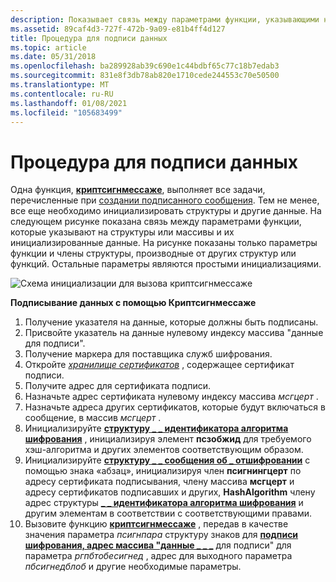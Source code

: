 ```yaml
---
description: Показывает связь между параметрами функции, указывающими на структуры или массивы, и их инициализированные данные.
ms.assetid: 89caf4d3-727f-472b-9a09-e81b4ff4d127
title: Процедура для подписи данных
ms.topic: article
ms.date: 05/31/2018
ms.openlocfilehash: ba289928ab39c690e1c44bdbf65c77c18b7edab3
ms.sourcegitcommit: 831e8f3db78ab820e1710cede244553c70e50500
ms.translationtype: MT
ms.contentlocale: ru-RU
ms.lasthandoff: 01/08/2021
ms.locfileid: "105683499"
---
```

# <a name="procedure-for-signing-data"></a>Процедура для подписи данных

Одна функция, [**криптсигнмессаже**](/windows/desktop/api/Wincrypt/nf-wincrypt-cryptsignmessage), выполняет все задачи, перечисленные при [создании подписанного сообщения](creating-a-signed-message.md). Тем не менее, все еще необходимо инициализировать структуры и другие данные. На следующем рисунке показана связь между параметрами функции, которые указывают на структуры или массивы и их инициализированные данные. На рисунке показаны только параметры функции и члены структуры, производные от других структур или функций. Остальные параметры являются простыми инициализациями.

![Схема инициализации для вызова криптсигнмессаже](images/crypsign.png)

**Подписывание данных с помощью Криптсигнмессаже**

1.  Получение указателя на данные, которые должны быть подписаны.
2.  Присвойте указатель на данные нулевому индексу массива "данные для подписи".
3.  Получение маркера для поставщика служб шифрования.
4.  Откройте [*хранилище сертификатов*](../secgloss/c-gly.md) , содержащее сертификат подписи.
5.  Получите адрес для сертификата подписи.
6.  Назначьте адрес сертификата нулевому индексу массива *мсгцерт* .
7.  Назначьте адреса других сертификатов, которые будут включаться в сообщение, в массив *мсгцерт* .
8.  Инициализируйте [**структуру \_ \_ идентификатора алгоритма шифрования**](/windows/desktop/api/Wincrypt/ns-wincrypt-crypt_algorithm_identifier) , инициализируя элемент **псзобжид** для требуемого хэш-алгоритма и других элементов соответствующим образом.
9.  Инициализируйте [**структуру \_ \_ сообщения об \_ отшифровании**](/windows/desktop/api/Wincrypt/ns-wincrypt-crypt_sign_message_para) с помощью знака «абзац», инициализируя член **псигнингцерт** по адресу сертификата подписывания, члену массива **мсгцерт** и адресу сертификатов подписавших и других, **HashAlgorithm** члену адрес структуры [**\_ \_ идентификатора алгоритма шифрования**](/windows/desktop/api/Wincrypt/ns-wincrypt-crypt_algorithm_identifier) и другим элементам в соответствии с соответствующими правами.
10. Вызовите функцию [**криптсигнмессаже**](/windows/desktop/api/Wincrypt/nf-wincrypt-cryptsignmessage) , передав в качестве значения параметра *псигнпара* структуру знаков для [**подписи шифрования, адрес массива "данные \_ \_ \_**](/windows/desktop/api/Wincrypt/ns-wincrypt-crypt_sign_message_para) для подписи" для параметра *ргпбтобесигнед* , адрес для выходного параметра *пбсигнедблоб* и другие необходимые параметры.

 

 
